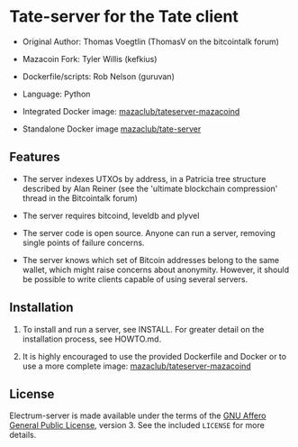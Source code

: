 Tate-server for the Tate client
=========================================
  
  * Original Author: Thomas Voegtlin (ThomasV on the bitcointalk forum)
  * Mazacoin Fork: Tyler Willis (kefkius)
  * Dockerfile/scripts: Rob Nelson (guruvan)
  * Language: Python

  * Integrated Docker image: [mazaclub/tateserver-mazacoind](https://registry.hub.docker.com/repos/mazaclub/tateserver-mazaclub)
  * Standalone Docker image [mazaclub/tate-server](https://registry.hub.docker.com/repos/mazaclub/tate-server)

Features
--------

  * The server indexes UTXOs by address, in a Patricia tree structure
    described by Alan Reiner (see the 'ultimate blockchain
    compression' thread in the Bitcointalk forum)

  * The server requires bitcoind, leveldb and plyvel

  * The server code is open source. Anyone can run a server, removing
    single points of failure concerns.

  * The server knows which set of Bitcoin addresses belong to the same
    wallet, which might raise concerns about anonymity. However, it
    should be possible to write clients capable of using several
    servers.

Installation
------------

  1. To install and run a server, see INSTALL. For greater
     detail on the installation process, see HOWTO.md.

  2. It is highly encouraged to use the provided Dockerfile and Docker or
     to use a more complete image: [mazaclub/tateserver-mazacoind](https://github.com/mazaclub/docker-tateserver-mazacoind)


License
-------

Electrum-server is made available under the terms of the [GNU Affero General
Public License](http://www.gnu.org/licenses/agpl.html), version 3. See the 
included `LICENSE` for more details.
